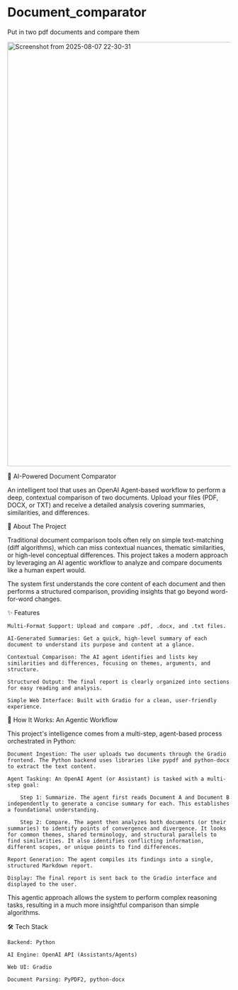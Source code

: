 # Document_comparator
Put in two pdf documents and compare them 

<img width="1905" height="958" alt="Screenshot from 2025-08-07 22-30-31" src="https://github.com/user-attachments/assets/542747cb-a4a0-479b-93e3-915e5de1a4b1" />


🤖 AI-Powered Document Comparator

An intelligent tool that uses an OpenAI Agent-based workflow to perform a deep, contextual comparison of two documents. Upload your files (PDF, DOCX, or TXT) and receive a detailed analysis covering summaries, similarities, and differences.

🌟 About The Project

Traditional document comparison tools often rely on simple text-matching (diff algorithms), which can miss contextual nuances, thematic similarities, or high-level conceptual differences. This project takes a modern approach by leveraging an AI agentic workflow to analyze and compare documents like a human expert would.

The system first understands the core content of each document and then performs a structured comparison, providing insights that go beyond word-for-word changes.

✨ Features

    Multi-Format Support: Upload and compare .pdf, .docx, and .txt files.

    AI-Generated Summaries: Get a quick, high-level summary of each document to understand its purpose and content at a glance.

    Contextual Comparison: The AI agent identifies and lists key similarities and differences, focusing on themes, arguments, and structure.

    Structured Output: The final report is clearly organized into sections for easy reading and analysis.

    Simple Web Interface: Built with Gradio for a clean, user-friendly experience.

🧠 How It Works: An Agentic Workflow

This project's intelligence comes from a multi-step, agent-based process orchestrated in Python:

    Document Ingestion: The user uploads two documents through the Gradio frontend. The Python backend uses libraries like pypdf and python-docx to extract the text content.

    Agent Tasking: An OpenAI Agent (or Assistant) is tasked with a multi-step goal:

        Step 1: Summarize. The agent first reads Document A and Document B independently to generate a concise summary for each. This establishes a foundational understanding.

        Step 2: Compare. The agent then analyzes both documents (or their summaries) to identify points of convergence and divergence. It looks for common themes, shared terminology, and structural parallels to find similarities. It also identifies conflicting information, different scopes, or unique points to find differences.

    Report Generation: The agent compiles its findings into a single, structured Markdown report.

    Display: The final report is sent back to the Gradio interface and displayed to the user.

This agentic approach allows the system to perform complex reasoning tasks, resulting in a much more insightful comparison than simple algorithms.

🛠️ Tech Stack

    Backend: Python

    AI Engine: OpenAI API (Assistants/Agents)

    Web UI: Gradio

    Document Parsing: PyPDF2, python-docx
